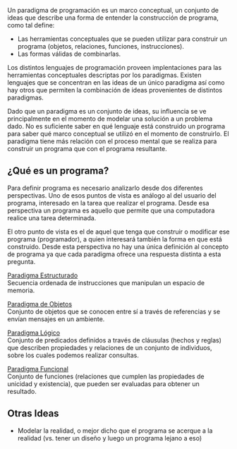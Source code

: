 Un paradigma de programación es un marco conceptual, un conjunto de ideas que describe una forma de entender la construcción de programa, como tal define:

-   Las herramientas conceptuales que se pueden utilizar para construir un programa (objetos, relaciones, funciones, instrucciones).
-   Las formas válidas de combinarlas.

Los distintos lenguajes de programación proveen implentaciones para las herramientas conceptuales descriptas por los paradigmas. Existen lenguajes que se concentran en las ideas de un único paradigma así como hay otros que permiten la combinación de ideas provenientes de distintos paradigmas.

Dado que un paradigma es un conjunto de ideas, su influencia se ve principalmente en el momento de modelar una solución a un problema dado. No es suficiente saber en qué lenguaje está construido un programa para saber qué marco conceptual se utilizó en el momento de construirlo. El paradigma tiene más relación con el proceso mental que se realiza para construir un programa que con el programa resultante.

¿Qué es un programa?
--------------------

Para definir programa es necesario analizarlo desde dos diferentes perspectivas. Uno de esos puntos de vista es análogo al del usuario del programa, interesado en la tarea que realizar el programa. Desde esa perspectiva un programa es aquello que permite que una computadora realice una tarea determinada.

El otro punto de vista es el de aquel que tenga que construir o modificar ese programa (programador), a quien interesará también la forma en que está construido. Desde esta perspectiva no hay una única definición al concepto de programa ya que cada paradigma ofrece una respuesta distinta a esta pregunta.

[Paradigma Estructurado](paradigma-estructurado.html)  
Secuencia ordenada de instrucciones que manipulan un espacio de memoria.

<!-- -->

[Paradigma de Objetos](paradigma-de-objetos.html)  
Conjunto de objetos que se conocen entre sí a través de referencias y se envían mensajes en un ambiente.

<!-- -->

[Paradigma Lógico](paradigma-logico.html)  
Conjunto de predicados definidos a través de cláusulas (hechos y reglas) que describen propiedades y relaciones de un conjunto de individuos, sobre los cuales podemos realizar consultas.

<!-- -->

[Paradigma Funcional](paradigma-funcional.html)  
Conjunto de funciones (relaciones que cumplen las propiedades de unicidad y existencia), que pueden ser evaluadas para obtener un resultado.

Otras Ideas
-----------

-   Modelar la realidad, o mejor dicho que el programa se acerque a la realidad (vs. tener un diseño y luego un programa lejano a eso)

